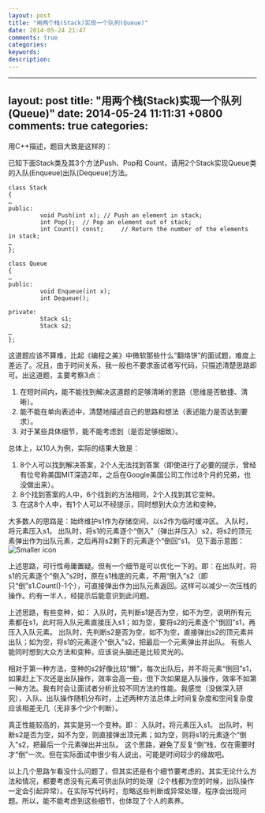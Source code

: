 ```yaml
---
layout: post
title: "用两个栈(Stack)实现一个队列(Queue)"
date: 2014-05-24 21:47
comments: true
categories: 
keywords: 
description: 
---
```


---
layout: post
title: "用两个栈(Stack)实现一个队列(Queue)"
date: 2014-05-24 11:11:31 +0800
comments: true
categories: 
---
 
用C++描述，题目大致是这样的：
 
已知下面Stack类及其3个方法Push、Pop和 Count，请用2个Stack实现Queue类的入队(Enqueue)出队(Dequeue)方法。


```
class Stack
{
…
public:
         void Push(int x); // Push an element in stack;
         int Pop();  // Pop an element out of stack;
         int Count() const;     // Return the number of the elements in stack;
…
};
 
class Queue
{
…
public:
         void Enqueue(int x);
         int Dequeue();
 
private:
         Stack s1;
         Stack s2;
…
};
```
这道题应该不算难，比起《编程之美》中微软那些什么“翻烙饼”的面试题，难度上差远了。况且，由于时间关系，我一般也不要求面试者写代码，只描述清楚思路即可。出这道题，主要考察3点：
 
1. 在短时间内，能不能找到解决这道题的足够清晰的思路（思维是否敏捷、清晰）。
2. 能不能在单向表述中，清楚地描述自己的思路和想法（表述能力是否达到要求）。
3. 对于某些具体细节，能不能考虑到（是否足够细致）。
 
总体上，以10人为例，实际的结果大致是：
 
1. 8个人可以找到解决答案，2个人无法找到答案（即使进行了必要的提示，曾经有位号称美国MIT深造2年，之后在Google美国公司工作过8个月的兄弟，也没做出来）。
2. 8个找到答案的人中，6个找到的方法相同，2个人找到其它变种。
3. 在这8个人中，有1个人可以不经提示，同时想到大众方法和变种。
 
大多数人的思路是：始终维护s1作为存储空间，以s2作为临时缓冲区。
入队时，将元素压入s1。
出队时，将s1的元素逐个“倒入”（弹出并压入）s2，将s2的顶元素弹出作为出队元素，之后再将s2剩下的元素逐个“倒回”s1。
见下面示意图：
 ![Smaller icon](http://images.cnblogs.com/cnblogs_com/wanghui9072229/201111/20111122200217730.jpg "stack and queue")
 
上述思路，可行性毋庸置疑。但有一个细节是可以优化一下的。即：在出队时，将s1的元素逐个“倒入”s2时，原在s1栈底的元素，不用“倒入”s2（即只“倒”s1.Count()-1个），可直接弹出作为出队元素返回。这样可以减少一次压栈的操作。约有一半人，经提示后能意识到此问题。
 
上述思路，有些变种，如：
入队时，先判断s1是否为空，如不为空，说明所有元素都在s1，此时将入队元素直接压入s1；如为空，要将s2的元素逐个“倒回”s1，再压入入队元素。
出队时，先判断s2是否为空，如不为空，直接弹出s2的顶元素并出队；如为空，将s1的元素逐个“倒入”s2，把最后一个元素弹出并出队。
有些人能同时想到大众方法和变种，应该说头脑还是比较灵光的。
 
相对于第一种方法，变种的s2好像比较“懒”，每次出队后，并不将元素“倒回”s1，如果赶上下次还是出队操作，效率会高一些，但下次如果是入队操作，效率不如第一种方法。我有时会让面试者分析比较不同方法的性能。我感觉（没做深入研究），入队、出队操作随机分布时，上述两种方法总体上时间复杂度和空间复杂度应该相差无几（无非多个少个判断）。
 
真正性能较高的，其实是另一个变种。即：
入队时，将元素压入s1。
出队时，判断s2是否为空，如不为空，则直接弹出顶元素；如为空，则将s1的元素逐个“倒入”s2，把最后一个元素弹出并出队。
这个思路，避免了反复“倒”栈，仅在需要时才“倒”一次。但在实际面试中很少有人说出，可能是时间较少的缘故吧。
 
以上几个思路乍看没什么问题了，但其实还是有个细节要考虑的。其实无论什么方法和情况，都要考虑没有元素可供出队时的处理（2个栈都为空的时候，出队操作一定会引起异常）。在实际写代码时，忽略这些判断或异常处理，程序会出现问题。所以，能不能考虑到这些细节，也体现了个人的素养。
